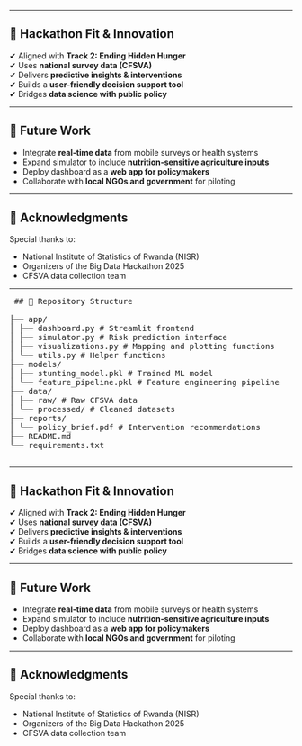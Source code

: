 
---

## 📢 Hackathon Fit & Innovation

✔ Aligned with **Track 2: Ending Hidden Hunger**  
✔ Uses **national survey data (CFSVA)**  
✔ Delivers **predictive insights & interventions**  
✔ Builds a **user-friendly decision support tool**  
✔ Bridges **data science with public policy**

---

## 🔮 Future Work

- Integrate **real-time data** from mobile surveys or health systems  
- Expand simulator to include **nutrition-sensitive agriculture inputs**  
- Deploy dashboard as a **web app for policymakers**  
- Collaborate with **local NGOs and government** for piloting  

---

## 🙌 Acknowledgments

Special thanks to:
- National Institute of Statistics of Rwanda (NISR)  
- Organizers of the Big Data Hackathon 2025  
- CFSVA data collection team
- ---

<pre> ## 📂 Repository Structure

├── app/
│ ├── dashboard.py # Streamlit frontend
│ ├── simulator.py # Risk prediction interface
│ ├── visualizations.py # Mapping and plotting functions
│ └── utils.py # Helper functions
├── models/
│ ├── stunting_model.pkl # Trained ML model
│ └── feature_pipeline.pkl # Feature engineering pipeline
├── data/
│ ├── raw/ # Raw CFSVA data
│ └── processed/ # Cleaned datasets
├── reports/
│ └── policy_brief.pdf # Intervention recommendations
├── README.md
└── requirements.txt
  </pre>

---

## 📢 Hackathon Fit & Innovation

✔ Aligned with **Track 2: Ending Hidden Hunger**  
✔ Uses **national survey data (CFSVA)**  
✔ Delivers **predictive insights & interventions**  
✔ Builds a **user-friendly decision support tool**  
✔ Bridges **data science with public policy**

---

## 🔮 Future Work

- Integrate **real-time data** from mobile surveys or health systems  
- Expand simulator to include **nutrition-sensitive agriculture inputs**  
- Deploy dashboard as a **web app for policymakers**  
- Collaborate with **local NGOs and government** for piloting  

---

## 🙌 Acknowledgments

Special thanks to:
- National Institute of Statistics of Rwanda (NISR)  
- Organizers of the Big Data Hackathon 2025  
- CFSVA data collection team  


